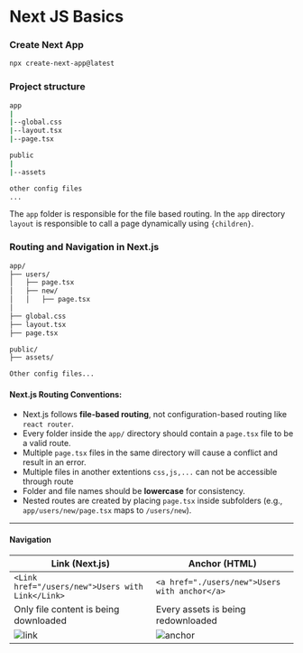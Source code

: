 # Next JS Basics

### Create Next App

```bash
npx create-next-app@latest
```

### Project structure

```bash
app
|
|--global.css
|--layout.tsx
|--page.tsx

public
|
|--assets

other config files
...
```

The `app` folder is responsible for the file based routing. In the `app` directory `layout` is responsible to call a page dynamically using `{children}`.

### Routing and Navigation in Next.js

```bash
app/
├── users/
│   ├── page.tsx
│   ├── new/
│   │   ├── page.tsx
│
├── global.css
├── layout.tsx
├── page.tsx

public/
├── assets/

Other config files...
```

#### Next.js Routing Conventions:

- Next.js follows **file-based routing**, not configuration-based routing like `react router`.
- Every folder inside the `app/` directory should contain a `page.tsx` file to be a valid route.
- Multiple `page.tsx` files in the same directory will cause a conflict and result in an error.
- Multiple files in another extentions `css,js,...` can not be accessible through route
- Folder and file names should be **lowercase** for consistency.
- Nested routes are created by placing `page.tsx` inside subfolders (e.g., `app/users/new/page.tsx` maps to `/users/new`).

---

#### Navigation

| **Link (Next.js)**                                                                       | **Anchor (HTML)**                                                                          |
| ---------------------------------------------------------------------------------------- | ------------------------------------------------------------------------------------------ |
| `<Link href="/users/new">Users with Link</Link>`                                         | `<a href="./users/new">Users with anchor</a>`                                              |
| Only file content is being downloaded                                                    | Every assets is being redownloaded                                                         |
| ![link](https://github.com/user-attachments/assets/c00b0f81-8c8c-42b5-b7a6-c2c95e4c36e2) | ![anchor](https://github.com/user-attachments/assets/3956919a-0f36-44a8-8a01-87a49a33d23e) |


